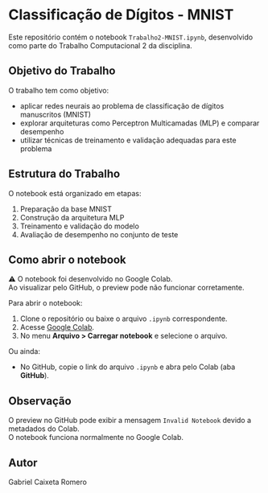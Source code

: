 # Classificação de Dígitos - MNIST

Este repositório contém o notebook `Trabalho2-MNIST.ipynb`, desenvolvido como parte do Trabalho Computacional 2 da disciplina.

## Objetivo do Trabalho

O trabalho tem como objetivo:

- aplicar redes neurais ao problema de classificação de dígitos manuscritos (MNIST)
- explorar arquiteturas como Perceptron Multicamadas (MLP) e comparar desempenho
- utilizar técnicas de treinamento e validação adequadas para este problema

## Estrutura do Trabalho

O notebook está organizado em etapas:

1. Preparação da base MNIST
2. Construção da arquitetura MLP
3. Treinamento e validação do modelo
4. Avaliação de desempenho no conjunto de teste

## Como abrir o notebook

⚠️ O notebook foi desenvolvido no Google Colab.  
Ao visualizar pelo GitHub, o preview pode não funcionar corretamente.

Para abrir o notebook:

1. Clone o repositório ou baixe o arquivo `.ipynb` correspondente.
2. Acesse [Google Colab](https://colab.research.google.com/).
3. No menu **Arquivo > Carregar notebook** e selecione o arquivo.

Ou ainda:

- No GitHub, copie o link do arquivo `.ipynb` e abra pelo Colab (aba **GitHub**).

## Observação

O preview no GitHub pode exibir a mensagem `Invalid Notebook` devido a metadados do Colab.  
O notebook funciona normalmente no Google Colab.

## Autor

Gabriel Caixeta Romero
